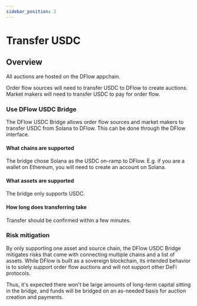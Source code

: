 ```yaml
---
sidebar_position: 2
---
```


# Transfer USDC

## Overview

All auctions are hosted on the DFlow appchain.

Order flow sources will need to transfer USDC to DFlow to create auctions. Market makers will need to transfer USDC to pay for order flow.

### Use DFlow USDC Bridge

The DFlow USDC Bridge allows order flow sources and market makers to transfer USDC from Solana to DFlow. This can be done through the DFlow interface.

#### What chains are supported

The bridge chose Solana as the USDC on-ramp to DFlow. E.g. if you are a wallet on Ethereum, you will need to create an account on Solana.

#### What assets are supported

The bridge only supports USDC.

#### How long does transferring take

Transfer should be confirmed within a few minutes.

### Risk mitigation

By only supporting one asset and source chain, the DFlow USDC Bridge mitigates risks that come with connecting multiple chains and a list of assets. While DFlow is built as a sovereign blockchain, its intended behavior is to solely support order flow auctions and will not support other DeFi protocols.

Thus, it's expected there won't be large amounts of long-term capital sitting in the bridge, and funds will be bridged on an as-needed basis for auction creation and payments.
